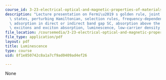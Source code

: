 ```yaml
---
course_id: 3-23-electrical-optical-and-magnetic-properties-of-materials-fall-2007
description: "Lecture presentation on Fermi\u2019 s golden rule, joint density of\
  \ states, perturbing Hamiltonian, selection rules, frequency-dependence of band\
  \ adsorption in direct or indirect band gap SC, absorption above the band edge,\
  \ excitons and exciton absorption, luminescence, low-carrier density, and degeneracy."
file_location: /coursemedia/3-23-electrical-optical-and-magnetic-properties-of-materials-fall-2007/8f1e850742c8a1a7cf9ad0409ad4ef26_lec24.pdf
file_type: application/pdf
layout: pdf
title: Luminescence
type: course
uid: 8f1e850742c8a1a7cf9ad0409ad4ef26

---
```

None